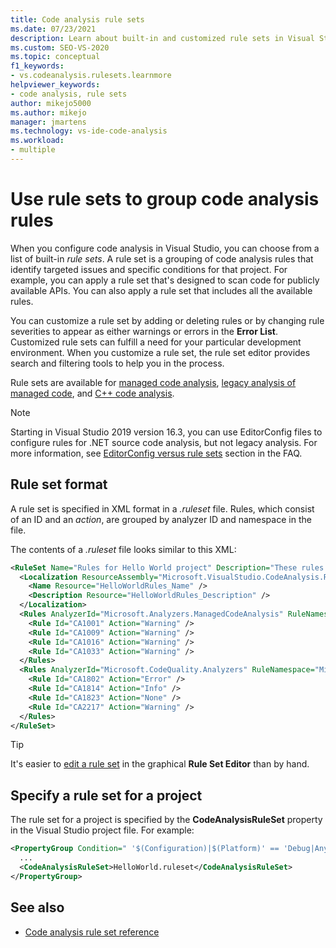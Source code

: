 ```yaml
---
title: Code analysis rule sets
ms.date: 07/23/2021
description: Learn about built-in and customized rule sets in Visual Studio code analysis. See how to specify rule sets in files and how to configure rule sets in projects.
ms.custom: SEO-VS-2020
ms.topic: conceptual
f1_keywords:
- vs.codeanalysis.rulesets.learnmore
helpviewer_keywords:
- code analysis, rule sets
author: mikejo5000
ms.author: mikejo
manager: jmartens
ms.technology: vs-ide-code-analysis
ms.workload:
- multiple
---
```

# Use rule sets to group code analysis rules

When you configure code analysis in Visual Studio, you can choose from a list of built-in *rule sets*. A rule set is a grouping of code analysis rules that identify targeted issues and specific conditions for that project. For example, you can apply a rule set that's designed to scan code for publicly available APIs. You can also apply a rule set that includes all the available rules.

You can customize a rule set by adding or deleting rules or by changing rule severities to appear as either warnings or errors in the **Error List**. Customized rule sets can fulfill a need for your particular development environment. When you customize a rule set, the rule set editor provides search and filtering tools to help you in the process.

Rule sets are available for [managed code analysis](/dotnet/fundamentals/code-analysis/code-quality-rule-options), [legacy analysis of managed code](how-to-configure-code-analysis-for-a-managed-code-project.md), and [C++ code analysis](/cpp/code-quality/using-rule-sets-to-specify-the-cpp-rules-to-run).

>[!NOTE]
> Starting in Visual Studio 2019 version 16.3, you can use EditorConfig files to configure rules for .NET source code analysis, but not legacy analysis. For more information, see [EditorConfig versus rule sets](../code-quality/analyzers-faq.yml) section in the FAQ.

## Rule set format

A rule set is specified in XML format in a *.ruleset* file. Rules, which consist of an ID and an *action*, are grouped by analyzer ID and namespace in the file.

The contents of a *.ruleset* file looks similar to this XML:

```xml
<RuleSet Name="Rules for Hello World project" Description="These rules focus on critical issues for the Hello World app." ToolsVersion="10.0">
  <Localization ResourceAssembly="Microsoft.VisualStudio.CodeAnalysis.RuleSets.Strings.dll" ResourceBaseName="Microsoft.VisualStudio.CodeAnalysis.RuleSets.Strings.Localized">
    <Name Resource="HelloWorldRules_Name" />
    <Description Resource="HelloWorldRules_Description" />
  </Localization>
  <Rules AnalyzerId="Microsoft.Analyzers.ManagedCodeAnalysis" RuleNamespace="Microsoft.Rules.Managed">
    <Rule Id="CA1001" Action="Warning" />
    <Rule Id="CA1009" Action="Warning" />
    <Rule Id="CA1016" Action="Warning" />
    <Rule Id="CA1033" Action="Warning" />
  </Rules>
  <Rules AnalyzerId="Microsoft.CodeQuality.Analyzers" RuleNamespace="Microsoft.CodeQuality.Analyzers">
    <Rule Id="CA1802" Action="Error" />
    <Rule Id="CA1814" Action="Info" />
    <Rule Id="CA1823" Action="None" />
    <Rule Id="CA2217" Action="Warning" />
  </Rules>
</RuleSet>
```

> [!TIP]
> It's easier to [edit a rule set](../code-quality/working-in-the-code-analysis-rule-set-editor.md) in the graphical **Rule Set Editor** than by hand.

## Specify a rule set for a project

The rule set for a project is specified by the **CodeAnalysisRuleSet** property in the Visual Studio project file. For example:

```xml
<PropertyGroup Condition=" '$(Configuration)|$(Platform)' == 'Debug|AnyCPU' ">
  ...
  <CodeAnalysisRuleSet>HelloWorld.ruleset</CodeAnalysisRuleSet>
</PropertyGroup>
```

## See also

- [Code analysis rule set reference](../code-quality/rule-set-reference.md)